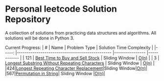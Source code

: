 # Personal leetcode Solution Repository

A collection of solutions from practicing data structures and algorithms. All solutions will be done in Python 3.

Current Progress:
| #   	| Name                                           	| Problem Type   	| Solution Time Complexity 	|
|-----:	|------------------------------------------------	|----------------	|------------	|
| 121 	| [Best Time to Buy and Sell Stock](https://leetcode.com/problems/best-time-to-buy-and-sell-stock/)                	| Sliding Window 	| [O(n)](https://github.com/joeyb908/leetcode/blob/main/121.%20Best%20Time%20to%20Buy%20and%20Sell%20Stock)       	|
| 3   	| [Longest Substring Without Repeating Characters](https://leetcode.com/problems/longest-substring-without-repeating-characters/) 	| Sliding Window 	| [O(n)](https://github.com/joeyb908/leetcode/blob/main/3.%20Longest%20Substring%20Without%20Repeating%20Characters.PY)       	|
|424|[Longest Repeating Character Replacement](https://leetcode.com/problems/longest-repeating-character-replacement/)|Sliding Window|[O(n)](https://github.com/joeyb908/leetcode/blob/main/424.%20Longest%20Repeating%20Character%20Replacement.py)|
|567|[Permutation in String](https://leetcode.com/problems/permutation-in-string)| Sliding Window |[O(n)](https://github.com/joeyb908/leetcode/blob/main/567.%20Permutation%20in%20String.py)|